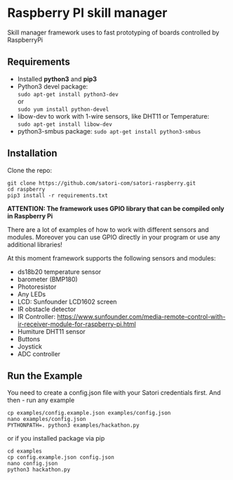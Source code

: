 Raspberry PI skill manager
==============================

Skill manager framework uses to fast prototyping of boards controlled by RaspberryPi

Requirements
------------------------------

  - Installed **python3** and **pip3**
  - Python3 devel package:  
    `sudo apt-get install python3-dev`  
      or  
    `sudo yum install python-devel`
  - libow-dev to work with 1-wire sensors, like DHT11 or Temperature:  
    `sudo apt-get install libow-dev`
  - python3-smbus package:
    `sudo apt-get install python3-smbus`


Installation
------------------------------
Clone the repo:
```
git clone https://github.com/satori-com/satori-raspberry.git
cd raspberry
pip3 install -r requirements.txt
```

**ATTENTION: The framework uses GPIO library that can be compiled only in Raspberry Pi**

There are a lot of examples of how to work with different sensors and modules.
Moreover you can use GPIO directly in your program or use any additional libraries!

At this moment framework supports the following sensors and modules:
  - ds18b20 temperature sensor
  - barometer (BMP180)
  - Photoresistor
  - Any LEDs
  - LCD: Sunfounder LCD1602 screen
  - IR obstacle detector
  - IR Controller: https://www.sunfounder.com/media-remote-control-with-ir-receiver-module-for-raspberry-pi.html
  - Humiture DHT11 sensor
  - Buttons
  - Joystick
  - ADC controller

Run the Example
-------------------------------
You need to create a config.json file with your Satori credentials first.
And then - run any example
```
cp examples/config.example.json examples/config.json
nano examples/config.json
PYTHONPATH=. python3 examples/hackathon.py
```

or if you installed package via pip
```
cd examples
cp config.example.json config.json
nano config.json
python3 hackathon.py
```
